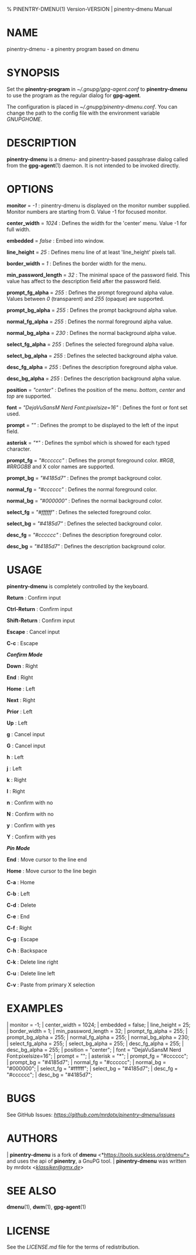 % PINENTRY-DMENU(1) Version\-VERSION | pinentry-dmenu Manual

# NAME

pinentry-dmenu - a pinentry program based on dmenu

# SYNOPSIS

Set the **pinentry-program** in *~/.gnupg/gpg-agent.conf* to **pinentry-dmenu** to use the program as the regular dialog for **gpg-agent**.

The configuration is placed in *~/.gnupg/pinentry-dmenu.conf*. You can change the path to the config file with the environment variable *GNUPGHOME*.

# DESCRIPTION

**pinentry-dmenu** is a dmenu- and pinentry-based passphrase dialog called from the **gpg-agent**(1) daemon. It is not intended to be invoked directly.

# OPTIONS

**monitor** = *-1*
: pinentry-dmenu is displayed on the monitor number supplied. Monitor numbers are starting from 0. Value -1 for focused monitor.

**center_width** = *1024*
: Defines the width for the 'center' menu. Value -1 for full width.

**embedded** = *false*
: Embed into window.

**line_height** = *25*
: Defines menu line of at least 'line_height' pixels tall.

**border_width** = *1*
: Defines the border width for the menu.

**min_password_length** = *32*
: The minimal space of the password field. This value has affect to the description field after the password field.

**prompt_fg_alpha** = *255*
: Defines the prompt foreground alpha value. Values between *0* (transparent) and *255* (opaque) are supported.

**prompt_bg_alpha** = *255*
: Defines the prompt background alpha value.

**normal_fg_alpha** = *255*
: Defines the normal foreground alpha value.

**normal_bg_alpha** = *230*
: Defines the normal background alpha value.

**select_fg_alpha** = *255*
: Defines the selected foreground alpha value.

**select_bg_alpha** = *255*
: Defines the selected background alpha value.

**desc_fg_alpha** = *255*
: Defines the description foreground alpha value.

**desc_bg_alpha** = *255*
: Defines the description background alpha value.

**position** = *"center"*
: Defines the position of the menu. *bottom*, *center* and *top* are supported.

**font** = *"DejaVuSansM Nerd Font:pixelsize=16"*
: Defines the font or font set used.

**prompt** = *""*
: Defines the prompt to be displayed to the left of the input field.

**asterisk** = *"\*"*
: Defines the symbol which is showed for each typed character.

**prompt_fg** = *"#cccccc"*
: Defines the prompt foreground color. *#RGB*, *#RRGGBB* and X color names are supported.

**prompt_bg** = *"#4185d7"*
: Defines the prompt background color.

**normal_fg** = *"#cccccc"*
: Defines the normal foreground color.

**normal_bg** = *"#000000"*
: Defines the normal background color.

**select_fg** = *"#ffffff"*
: Defines the selected foreground color.

**select_bg** = *"#4185d7"*
: Defines the selected background color.

**desc_fg** = *"#cccccc"*
: Defines the description foreground color.

**desc_bg** = *"#4185d7"*
: Defines the description background color.

# USAGE

**pinentry-dmenu** is completely controlled by the keyboard.

**Return**
: Confirm input

**Ctrl-Return**
: Confirm input

**Shift-Return**
: Confirm input

**Escape**
: Cancel input

**C-c**
: Escape

***Confirm Mode***

**Down**
: Right

**End**
: Right

**Home**
: Left

**Next**
: Right

**Prior**
: Left

**Up**
: Left

**g**
: Cancel input

**G**
: Cancel input

**h**
: Left

**j**
: Left

**k**
: Right

**l**
: Right

**n**
: Confirm with no

**N**
: Confirm with no

**y**
: Confirm with yes

**Y**
: Confirm with yes

***Pin Mode***

**End**
: Move cursor to the line end

**Home**
: Move cursor to the line begin

**C-a**
: Home

**C-b**
: Left

**C-d**
: Delete

**C-e**
: End

**C-f**
: Right

**C-g**
: Escape

**C-h**
: Backspace

**C-k**
: Delete line right

**C-u**
: Delete line left

**C-v**
: Paste from primary X selection

# EXAMPLES

| monitor = -1;
| center_width = 1024;
| embedded = false;
| line_height = 25;
| border_width = 1;
| min_password_length = 32;
| prompt_fg_alpha = 255;
| prompt_bg_alpha = 255;
| normal_fg_alpha = 255;
| normal_bg_alpha = 230;
| select_fg_alpha = 255;
| select_bg_alpha = 255;
| desc_fg_alpha = 255;
| desc_bg_alpha = 255;
| position = "center";
| font = "DejaVuSansM Nerd Font:pixelsize=16";
| prompt = "";
| asterisk = "\*";
| prompt_fg = "#cccccc";
| prompt_bg = "#4185d7";
| normal_fg = "#cccccc";
| normal_bg = "#000000";
| select_fg = "#ffffff";
| select_bg = "#4185d7";
| desc_fg = "#cccccc";
| desc_bg = "#4185d7";

# BUGS

See GitHub Issues: *https://github.com/mrdotx/pinentry-dmenu/issues*

# AUTHORS

| **pinentry-dmenu** is a fork of **dmenu** <*https://tools.suckless.org/dmenu*> and uses the api of **pinentry**, a GnuPG tool.
| **pinentry-dmenu** was written by mrdotx <*klassiker@gmx.de*>

# SEE ALSO

**dmenu**(1), **dwm**(1), **gpg-agent**(1)

# LICENSE

See the *LICENSE.md* file for the terms of redistribution.
